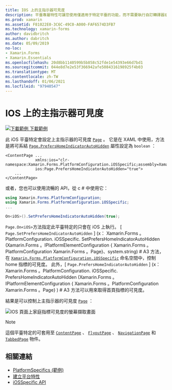 ```yaml
---
title: IOS 上的主指示器可見度
description: 平臺專屬特性可讓您使用僅適用于特定平臺的功能，而不需要執行自訂轉譯器或效果。 本文說明如何使用 iOS 平臺特定的，在頁面上設定主指示器的可見度。
ms.prod: xamarin
ms.assetid: F81022E0-3C6C-49C0-A000-FAF6574D3FB7
ms.technology: xamarin-forms
author: davidbritch
ms.author: dabritch
ms.date: 05/09/2019
no-loc:
- Xamarin.Forms
- Xamarin.Essentials
ms.openlocfilehash: 20d8bb1140599b5b858c52fde1e54393e66d7bd1
ms.sourcegitcommit: 044e8d7e2e53f366942afe5084316198925f4b03
ms.translationtype: MT
ms.contentlocale: zh-TW
ms.lasthandoff: 01/06/2021
ms.locfileid: "97940547"
---
```

# <a name="home-indicator-visibility-on-ios"></a>IOS 上的主指示器可見度

[![下載範例](~/media/shared/download.png) 下載範例](/samples/xamarin/xamarin-forms-samples/userinterface-platformspecifics)

此 iOS 平臺特定會設定上主指示器的可見度 [`Page`](xref:Xamarin.Forms.Page) 。 它是在 XAML 中使用，方法是將可系結 [`Page.PrefersHomeIndicatorAutoHidden`](xref:Xamarin.Forms.PlatformConfiguration.iOSSpecific.Page.PrefersHomeIndicatorAutoHiddenProperty) 屬性設定為 `boolean` ：

```xaml
<ContentPage ...
             xmlns:ios="clr-namespace:Xamarin.Forms.PlatformConfiguration.iOSSpecific;assembly=Xamarin.Forms.Core"
             ios:Page.PrefersHomeIndicatorAutoHidden="true">
    ...
</ContentPage>
```

或者，您也可以使用流暢的 API，從 c # 中使用它：

```csharp
using Xamarin.Forms.PlatformConfiguration;
using Xamarin.Forms.PlatformConfiguration.iOSSpecific;
...

On<iOS>().SetPrefersHomeIndicatorAutoHidden(true);
```

`Page.On<iOS>`方法指定此平臺特定的只會在 iOS 上執行。 [ `Page.SetPrefersHomeIndicatorAutoHidden` ] (x： Xamarin.Forms 。PlatformConfiguration. iOSSpecific. SetPrefersHomeIndicatorAutoHidden (Xamarin.Forms 。IPlatformElementConfiguration { Xamarin.Forms 。PlatformConfiguration Xamarin.Forms 。Page}、system.string) # A3 方法，在 [`Xamarin.Forms.PlatformConfiguration.iOSSpecific`](xref:Xamarin.Forms.PlatformConfiguration.iOSSpecific) 命名空間中，控制 home 指標的可見度。 此外，[ `Page.PrefersHomeIndicatorAutoHidden` ] (x： Xamarin.Forms 。PlatformConfiguration. iOSSpecific. PrefersHomeIndicatorAutoHidden (Xamarin.Forms 。IPlatformElementConfiguration { Xamarin.Forms 。PlatformConfiguration Xamarin.Forms 。Page} ) # A3 方法可以用來取得首頁指標的可見度。

結果是可以控制上主指示器的可見度 [`Page`](xref:Xamarin.Forms.Page) ：

![IOS 頁面上家庭指標可見度的螢幕擷取畫面](page-home-indicator-images/home-indicator-visibility.png "Page 首頁指標可見度")

> [!NOTE]
> 這個平臺特定的可套用至 [`ContentPage`](xref:Xamarin.Forms.ContentPage) 、 [`FlyoutPage`](xref:Xamarin.Forms.FlyoutPage) 、 [`NavigationPage`](xref:Xamarin.Forms.NavigationPage) 和 [`TabbedPage`](xref:Xamarin.Forms.TabbedPage) 物件。

## <a name="related-links"></a>相關連結

- [PlatformSpecifics (範例) ](/samples/xamarin/xamarin-forms-samples/userinterface-platformspecifics)
- [建立平台特性](~/xamarin-forms/platform/platform-specifics/index.md#creating-platform-specifics)
- [iOSSpecific API](xref:Xamarin.Forms.PlatformConfiguration.iOSSpecific)